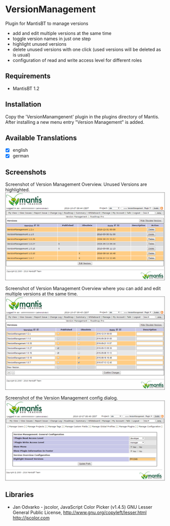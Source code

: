 VersionManagement
=================

Plugin for MantisBT to manage versions
+ add and edit multiple versions at the same time
+ toggle version names in just one step
+ highlight unused versions
+ delete unused versions with one click (used versions will be deleted as is usual)
+ configuration of read and write access level for different roles

Requirements
------------

+ MantisBT 1.2

Installation
------------

Copy the 'VersionManamgenent' plugin in the plugins directory of Mantis. After installing a new menu entry "Version Management" is added.

Available Translations
----------------------

- [x] english
- [x] german

Screenshots
-----------

Screenshot of Version Management Overview. Unused Versions are highlighted.
![RoadmapPro](/Images/version_man_view.png?raw=true "")

Screenshot of Version Management Overview where you can add and edit multiple versions at the same time.
![RoadmapPro](/Images/version_man_edit.png?raw=true "")

Screenshot of the Version Management config dialog.
![RoadmapPro Config](/Images/version_man_config.png?raw=true "")

Libraries
---------

- Jan Odvarko - jscolor, JavaScript Color Picker (v1.4.5)
  GNU Lesser General Public License, http://www.gnu.org/copyleft/lesser.html
  http://jscolor.com